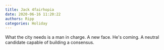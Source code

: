 ```yaml
---
title: Jack 4fairhopia
date: 2020-06-16 11:20:22
authors: Ripp
categories: Holiday
---
```


 What the city needs is a man in charge.
A new face.
He's coming.
A neutral candidate capable of building a consensus.